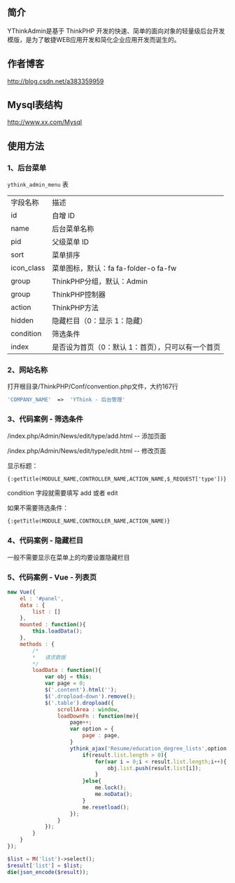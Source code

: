 ﻿## 简介

YThinkAdmin是基于 ThinkPHP 开发的快速、简单的面向对象的轻量级后台开发模版，是为了敏捷WEB应用开发和简化企业应用开发而诞生的。

## 作者博客

http://blog.csdn.net/a383359959

## Mysql表结构

http://www.xx.com/Mysql

## 使用方法

### 1、后台菜单

`ythink_admin_menu` 表

<table>
    <tr>
        <td>字段名称</td>
        <td>描述</td>
    </tr>
    <tr>
        <td>id</td>
        <td>自增 ID</td>
    </tr>
    <tr>
        <td>name</td>
        <td>后台菜单名称</td>
    </tr>
    <tr>
        <td>pid</td>
        <td>父级菜单 ID</td>
    </tr>
    <tr>
        <td>sort</td>
        <td>菜单排序</td>
    </tr>
    <tr>
        <td>icon_class</td>
        <td>菜单图标，默认：fa fa-folder-o fa-fw</td>
    </tr>
    <tr>
        <td>group</td>
        <td>ThinkPHP分组，默认：Admin</td>
    </tr>
    <tr>
        <td>group</td>
        <td>ThinkPHP控制器</td>
    </tr>
    <tr>
        <td>action</td>
        <td>ThinkPHP方法</td>
    </tr>
    <tr>
        <td>hidden</td>
        <td>隐藏栏目（0：显示 1：隐藏）</td>
    </tr>
    <tr>
        <td>condition</td>
        <td>筛选条件</td>
    </tr>
    <tr>
        <td>index</td>
        <td>是否设为首页（0：默认 1：首页），只可以有一个首页</td>
    </tr>
</table>

### 2、网站名称

打开根目录/ThinkPHP/Conf/convention.php文件，大约167行

```php
'COMPANY_NAME'  =>  'YThink - 后台管理'
```

### 3、代码案例 - 筛选条件

/index.php/Admin/News/edit/type/add.html -- 添加页面

/index.php/Admin/News/edit/type/edit.html -- 修改页面

显示标题：

```html
{:getTitle(MODULE_NAME,CONTROLLER_NAME,ACTION_NAME,$_REQUEST['type'])}
```

condition 字段就需要填写 add 或者 edit

如果不需要筛选条件：

```html
{:getTitle(MODULE_NAME,CONTROLLER_NAME,ACTION_NAME)}
```
    
### 4、代码案例 - 隐藏栏目

一般不需要显示在菜单上的均要设置隐藏栏目

### 5、代码案例 - Vue - 列表页

```javascript
new Vue({
    el : '#panel',
    data : {
        list : []
    },
    mounted : function(){
        this.loadData();
    },
    methods : {
        /*
        *   请求数据
        */
        loadData : function(){
            var obj = this;
            var page = 0;
            $('.content').html('');
            $('.dropload-down').remove();
            $('.table').dropload({
                scrollArea : window,
                loadDownFn : function(me){
                    page++;
                    var option = {
                        page : page,
                    }
                    ythink_ajax('Resume/education_degree_lists',option,function(result){
                        if(result.list.length > 0){
                            for(var i = 0;i < result.list.length;i++){
                                obj.list.push(result.list[i]);
                            }
                        }else{
                            me.lock();
                            me.noData();
                        }
                        me.resetload();
                    });
                }
            });
        }
    }
});
```
```php
$list = M('list')->select();
$result['list'] = $list;
die(json_encode($result));
```